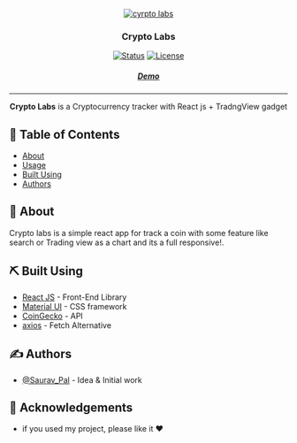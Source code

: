 <p align="center">
  <a href="" rel="noopener">
 <img src="https://s6.uupload.ir/files/react-app_uwxs.png" alt="cyrpto labs"></a>
</p>

<h3 align="center">Crypto Labs</h3>

<div align="center">

[![Status](https://img.shields.io/badge/status-active-success.svg)]()
[![License](https://img.shields.io/badge/license-MIT-blue.svg)](/LICENSE)

</div>

<h5 align="center"><a href="https://crypto-labs.miladsdgh.ir/" >Demo</a></h5>

---

<p align="center"> <b>Crypto Labs</b> is a Cryptocurrency tracker with React js + TradngView gadget
    <br> 
</p>

## 📝 Table of Contents

- [About](#about)
- [Usage](#usage)
- [Built Using](#built_using)
- [Authors](#authors)


## 🧐 About <a name = "about"></a>

Crypto labs is a simple react app for track a coin with some feature like search or Trading view as a chart and its a full responsive!.

## ⛏️ Built Using <a name = "built_using"></a>

- [React JS](https://reactjs.org/) - Front-End Library
- [Material UI](https://mui.com/) - CSS framework
- [CoinGecko](https://www.coingecko.com/) - API
- [axios](https://axios-http.com/) - Fetch Alternative

## ✍️ Authors <a name = "authors"></a>

- [@Saurav_Pal](https://github.com/sauravvvpal) - Idea & Initial work

## 🎉 Acknowledgements <a name = "acknowledgement"></a>

- if you used my project, please like it ❤
